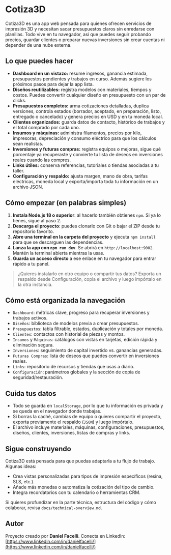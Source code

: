 # Cotiza3D

Cotiza3D es una app web pensada para quienes ofrecen servicios de impresión 3D y necesitan sacar presupuestos claros sin enredarse con planillas. Todo vive en tu navegador, así que puedes seguir probando precios, guardar clientes o preparar nuevas inversiones sin crear cuentas ni depender de una nube externa.

## Lo que puedes hacer
- **Dashboard en un vistazo:** resume ingresos, ganancia estimada, presupuestos pendientes y trabajos en curso. Además sugiere los próximos pasos para dejar la app lista.
- **Diseños reutilizables:** registra modelos con materiales, tiempos y costos. Puedes convertir cualquier diseño en presupuesto con un par de clicks.
- **Presupuestos completos:** arma cotizaciones detalladas, duplica versiones, controla estados (borrador, aceptado, en preparación, listo, entregado o cancelado) y genera precios en USD y en tu moneda local.
- **Clientes organizados:** guarda datos de contacto, histórico de trabajos y el total comprado por cada uno.
- **Insumos y máquinas:** administra filamentos, precios por kilo, impresoras, depreciación y consumo eléctrico para que los cálculos sean realistas.
- **Inversiones y futuras compras:** registra equipos o mejoras, sigue qué porcentaje ya recuperaste y convierte tu lista de deseos en inversiones reales cuando las compres.
- **Links útiles:** conserva referencias, tutoriales o tiendas asociadas a tu taller.
- **Configuración y respaldo:** ajusta margen, mano de obra, tarifas eléctricas, moneda local y exporta/importa toda tu información en un archivo JSON.

## Cómo empezar (en palabras simples)
1. **Instala Node.js 18 o superior**: al hacerlo también obtienes `npm`. Si ya lo tienes, sigue al paso 2.
2. **Descarga el proyecto**: puedes clonarlo con Git o bajar el ZIP desde tu repositorio favorito.
3. **Abre una terminal en la carpeta del proyecto** y ejecuta `npm install` para que se descarguen las dependencias.
4. **Lanza la app con `npm run dev`**. Se abrirá en `http://localhost:9002`. Mantén la terminal abierta mientras la usas.
5. **Guarda un acceso directo** a ese enlace en tu navegador para entrar rápido a tu panel.

> ¿Quieres instalarlo en otro equipo o compartir tus datos? Exporta un respaldo desde Configuración, copia el archivo y luego impórtalo en la otra instancia.

## Cómo está organizada la navegación
- `Dashboard`: métricas clave, progreso para recuperar inversiones y trabajos activos.
- `Diseños`: biblioteca de modelos previa a crear presupuestos.
- `Presupuestos`: tabla filtrable, estados, duplicación y totales por moneda.
- `Clientes`: contactos con historial de piezas y montos.
- `Insumos` y `Máquinas`: catálogos con vistas en tarjetas, edición rápida y eliminación segura.
- `Inversiones`: seguimiento de capital invertido vs. ganancias generadas.
- `Futuras Compras`: lista de deseos que puedes convertir en inversiones reales.
- `Links`: repositorio de recursos y tiendas que usas a diario.
- `Configuración`: parámetros globales y la sección de copia de seguridad/restauración.

## Cuida tus datos
- Todo se guarda en `localStorage`, por lo que tu información es privada y se queda en el navegador donde trabajas.
- Si borras la caché, cambias de equipo o quieres compartir el proyecto, exporta previamente el respaldo (`JSON`) y luego impórtalo.
- El archivo incluye materiales, máquinas, configuraciones, presupuestos, diseños, clientes, inversiones, listas de compras y links.

## Sigue construyendo
Cotiza3D está pensada para que puedas adaptarla a tu flujo de trabajo. Algunas ideas:
- Crea vistas personalizadas para tipos de impresión específicos (resina, SLS, etc.).
- Añade más monedas o automatiza la cotización del tipo de cambio.
- Integra recordatorios con tu calendario o herramientas CRM.

Si quieres profundizar en la parte técnica, estructura del código y cómo colaborar, revisa `docs/technical-overview.md`.

## Autor
Proyecto creado por **Daniel Facelli**. Conecta en LinkedIn: [https://www.linkedin.com/in/danielfacelli/](https://www.linkedin.com/in/danielfacelli/)
